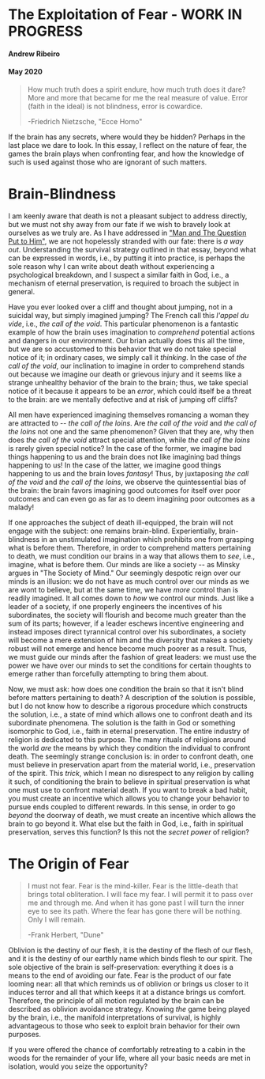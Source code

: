 # The Exploitation of Fear - WORK IN PROGRESS 
#### Andrew Ribeiro 
#### May 2020

> How much truth does a spirit endure, how much truth does it dare? More and more that became for me the real measure of value. Error (faith in the ideal) is not blindness, error is cowardice. 
>
>-Friedrich Nietzsche, "Ecce Homo"

If the brain has any secrets, where would they be hidden? Perhaps in the last place we dare to look. In this essay, I reflect on the nature of fear, the games the brain plays when confronting fear, and how the knowledge of such is used against those who are ignorant of such matters. 

# Brain-Blindness 
I am keenly aware that death is not a pleasant subject to address directly, but we must not shy away from our fate if we wish to bravely look at ourselves as we truly are. As I have addressed in ["Man and The Question Put to Him"](man_and_his_question.md), we are not hopelessly stranded with our fate: there is *a way out*. Understanding the survival strategy outlined in that essay, beyond what can be expressed in words, i.e., by putting it into practice, is perhaps the sole reason why I can write about death without experiencing a psychological breakdown, and I suspect a similar faith in God, i.e., a mechanism of eternal preservation, is required to broach the subject in general. 

Have you ever looked over a cliff and thought about jumping, not in a suicidal way, but simply imagined jumping? The French call this *l'appel du vide*, i.e., *the call of the void*. This particular phenomenon is a fantastic example of how the brain uses imagination to *comprehend* potential actions and dangers in our environment. Our brian actually does this all the time, but we are so accustomed to this behavior that we do not take special notice of it; in ordinary cases, we simply call it *thinking*. In the case of *the call of the void*, our inclination to imagine in order to comprehend stands out because we imagine our death or grievous injury and it seems like a strange unhealthy behavior of the brain to the brain; thus, we take special notice of it because it appears to be an *error*, which could itself be a threat to the brain: are we mentally defective and at risk of jumping off cliffs? 

All men have experienced imagining themselves romancing a woman they are attracted to -- *the call of the loins*. Are *the call of the void* and *the call of the loins* not one and the same phenomenon? Given that they are, why then does *the call of the void* attract special attention, while *the call of the loins* is rarely given special notice? In the case of the former, we imagine bad things happening to us and the brain does not like imagining bad things happening to us! In the case of the latter, we imagine good things happening to us and the brain loves *fantasy*! Thus, by juxtaposing *the call of the void* and *the call of the loins*, we observe the quintessential bias of the brain: the brain favors imagining good outcomes for itself over poor outcomes and can even go as far as to deem imagining poor outcomes as a malady! 

If one approaches the subject of death ill-equipped, the brain will not engage with the subject: one remains brain-blind. Experientially, brain-blindness in an unstimulated imagination which prohibits one from grasping what is before them. Therefore, in order to comprehend matters pertaining to death, we must condition our brains in a way that allows them to *see*, i.e., imagine, what is before them. Our minds are like a society -- as Minsky argues in "The Society of Mind." Our seemingly despotic reign over our minds is an illusion: we do not have as much control over our minds as we are wont to believe, but at the same time, we have *more* control than is readily imagined. It all comes down to *how* we control our minds. Just like a leader of a society, if one properly engineers the incentives of his subordinates, the society will flourish and become much greater than the sum of its parts; however, if a leader eschews incentive engineering and instead imposes direct tyrannical control over his subordinates, a society will become a mere extension of him and the diversity that makes a society robust will not emerge and hence become much poorer as a result. Thus, we must guide our minds after the fashion of great leaders: we must use the power we have over our minds to set the conditions for certain thoughts to emerge rather than forcefully attempting to bring them about. 

Now, we must ask: how does one condition the brain so that it isn't blind before matters pertaining to death? A description of the solution is possible, but I do not know how to describe a rigorous procedure which constructs the solution, i.e., a state of mind which allows one to confront death and its subordinate phenomena. The solution is the faith in God or something isomorphic to God, i.e., faith in eternal preservation. The entire industry of religion is dedicated to this purpose. The many rituals of religions around the world *are* the means by which they condition the individual to confront death. The seemingly strange conclusion is: in order to confront death, one must believe in preservation apart from the material world, i.e., preservation of the spirit. This *trick*, which I mean no disrespect to any religion by calling it such, of conditioning the brain to believe in spiritual preservation is what one must use to confront material death. If you want to break a bad habit, you must create an incentive which allows you to change your behavior to pursue ends coupled to different rewards. In this sense, in order to go *beyond* the doorway of death, we must create an incentive which allows the brain to go beyond it. What else but the faith in God, i.e., faith in spiritual preservation, serves this function? Is this not the *secret power* of religion?  

# The Origin of Fear
> I must not fear. Fear is the mind-killer. Fear is the little-death that brings total obliteration. I will face my fear. I will permit it to pass over me and through me. And when it has gone past I will turn the inner eye to see its path. Where the fear has gone there will be nothing. Only I will remain.
>
>-Frank Herbert, "Dune"

Oblivion is the destiny of our flesh, it is the destiny of the flesh of our flesh, and it is the destiny of our earthly name which binds flesh to our spirit. The sole objective of the brain is self-preservation: everything it does is a means to the end of avoiding our fate. Fear is the product of our fate looming near: all that which reminds us of oblivion or brings us closer to it induces terror and all that which keeps it at a distance brings us comfort. Therefore, the principle of all motion regulated by the brain can be described as oblivion avoidance strategy. Knowing *the* game being played by the brain, i.e., the manifold interpretations of survival, is highly advantageous to those who seek to exploit brain behavior for their own purposes. 

If you were offered the chance of comfortably retreating to a cabin in the woods for the remainder of your life, where all your basic needs are met in isolation, would you seize the opportunity? 